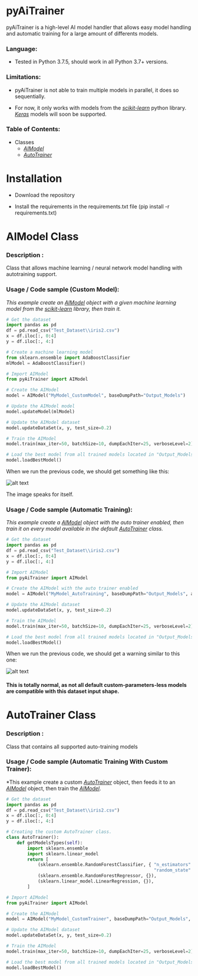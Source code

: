 # pyAiTrainer
pyAiTrainer is a high-level AI model handler that allows easy model handling and automatic training for a large amount of differents models.

### Language: ### 

- Tested in Python 3.7.5, should work in all Python 3.7+ versions.

### Limitations: ###

- pyAiTrainer is not able to train multiple models in parallel, it does so sequentially.

- For now, it only works with models from the [*scikit-learn*](https://pypi.org/project/scikit-learn/) python library. [*Keras*](https://pypi.org/project/Keras/) models will soon be supported.

### Table of Contents: ###

- Classes
  - [*AIModel*](https://github.com/FanaticPythoner/pyAiTrainer#aimodel-class)
  - [*AutoTrainer*](https://github.com/FanaticPythoner/pyAiTrainer#autotrainer-class)
  
# Installation

- Download the repository

- Install the requirements in the requirements.txt file (pip install -r requirements.txt)

# AIModel Class

### Description : ###
Class that allows machine learning / neural network model handling with autotraining support.

### Usage / Code sample (Custom Model): ###
*This example create an [*AIModel*](https://github.com/FanaticPythoner/pyAiTrainer#aimodel-class) object with a given machine learning model from the [*scikit-learn*](https://pypi.org/project/scikit-learn/) library, then train it.*
```python
# Get the dataset
import pandas as pd
df = pd.read_csv("Test_Dataset\\iris2.csv")
x = df.iloc[:, 0:4]
y = df.iloc[:, 4:]

# Create a machine learning model
from sklearn.ensemble import AdaBoostClassifier
mlModel = AdaBoostClassifier()

# Import AIModel
from pyAiTrainer import AIModel

# Create the AIModel
model = AIModel("MyModel_CustomModel", baseDumpPath="Output_Models")

# Update the AIModel model
model.updateModel(mlModel)

# Update the AIModel dataset
model.updateDataSet(x, y, test_size=0.2)

# Train the AIModel
model.train(max_iter=50, batchSize=10, dumpEachIter=25, verboseLevel=2)

# Load the best model from all trained models located in "Output_Models/MyModel_CustomModel"
model.loadBestModel()
```

When we run the previous code, we should get something like this:

![alt text](https://i.imgur.com/yFGr0Uw.png)

The image speaks for itself.

### Usage / Code sample (Automatic Training): ###
*This example create a [*AIModel*](https://github.com/FanaticPythoner/pyAiTrainer#aimodel-class) object with the auto trainer enabled, then train it on every model available in the default [*AutoTrainer*](https://github.com/FanaticPythoner/pyAiTrainer#autotrainer-class) class.*
```python
# Get the dataset
import pandas as pd
df = pd.read_csv("Test_Dataset\\iris2.csv")
x = df.iloc[:, 0:4]
y = df.iloc[:, 4:]

# Import AIModel
from pyAiTrainer import AIModel

# Create the AIModel with the auto trainer enabled
model = AIModel("MyModel_AutoTraining", baseDumpPath="Output_Models", autoTrainer=True)

# Update the AIModel dataset
model.updateDataSet(x, y, test_size=0.2)

# Train the AIModel
model.train(max_iter=50, batchSize=10, dumpEachIter=25, verboseLevel=2)

# Load the best model from all trained models located in "Output_Models/MyModel_AutoTraining"
model.loadBestModel()
```

When we run the previous code, we should get a warning similar to this one:

![alt text](https://i.imgur.com/p4lbi1o.png)

#### This is totally normal, as not all default custom-parameters-less models are compatible with this dataset input shape. #### 


# AutoTrainer Class

### Description : ###
Class that contains all supported auto-training models

### Usage / Code sample (Automatic Training With Custom Trainer): ###
*This example create a custom [*AutoTrainer*](https://github.com/FanaticPythoner/pyAiTrainer#autotrainer-class) object, then feeds it to an [*AIModel*](https://github.com/FanaticPythoner/pyAiTrainer#aimodel-class) object, then train the [*AIModel*](https://github.com/FanaticPythoner/pyAiTrainer#aimodel-class).
```python
# Get the dataset
import pandas as pd
df = pd.read_csv("Test_Dataset\\iris2.csv")
x = df.iloc[:, 0:4]
y = df.iloc[:, 4:]

# Creating the custom AutoTrainer class.
class AutoTrainer():
    def getModelsTypes(self):
        import sklearn.ensemble
        import sklearn.linear_model
        return [
            (sklearn.ensemble.RandomForestClassifier, { "n_estimators": 100,
                                                        "random_state": 42 }),
            (sklearn.ensemble.RandomForestRegressor, {}),
            (sklearn.linear_model.LinearRegression, {}),
        ]

# Import AIModel
from pyAiTrainer import AIModel

# Create the AIModel
model = AIModel("MyModel_CustomTrainer", baseDumpPath="Output_Models", autoTrainer=True, autoTrainerInstance=AutoTrainer())

# Update the AIModel dataset
model.updateDataSet(x, y, test_size=0.2)

# Train the AIModel
model.train(max_iter=50, batchSize=10, dumpEachIter=25, verboseLevel=2)

# Load the best model from all trained models located in "Output_Models/MyModel_CustomTrainer"
model.loadBestModel()
```
